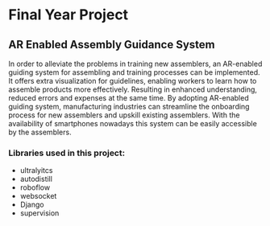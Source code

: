 # Final Year Project

## AR Enabled Assembly Guidance System

In order to alleviate the problems in training new assemblers, an AR-enabled guiding system for assembling and training processes can be implemented. It offers extra visualization for guidelines, enabling workers to learn how to assemble products more effectively. Resulting in enhanced understanding, reduced errors and expenses at the same time. By adopting AR-enabled guiding system, manufacturing industries can streamline the onboarding process for new assemblers and upskill existing assemblers. With the availability of smartphones nowadays this system can be easily accessible by the assemblers.


### Libraries used in this project:
 - ultralyitcs
 - autodistill
 - roboflow
 - websocket
 - Django
 - supervision
